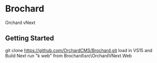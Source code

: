 Brochard
========

Orchard vNext

Getting Started
---------------

git clone https://github.com/OrchardCMS/Brochard.git
load in VS15 and Build
Next run "k web" from Brochard\src\OrchardVNext.Web
